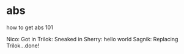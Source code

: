 # abs
how to get abs 101 

Nico: Got in
Trilok: Sneaked in
Sherry: hello world
Sagnik: Replacing Trilok...done!
